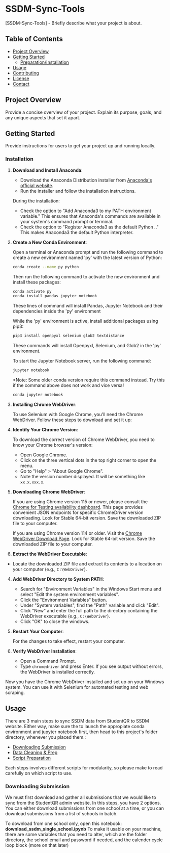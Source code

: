 # SSDM-Sync-Tools

[SSDM-Sync-Tools] - Briefly describe what your project is about.

## Table of Contents

- [Project Overview](#project-overview)
- [Getting Started](#getting-started)
  - [Preparation/Installation](#installation)
- [Usage](#usage)
- [Contributing](#contributing)
- [License](#license)
- [Contact](#contact)

## Project Overview

Provide a concise overview of your project. Explain its purpose, goals, and any unique aspects that set it apart.

## Getting Started

Provide instructions for users to get your project up and running locally.

### Installation

1. **Download and Install Anaconda**:

   - Download the Anaconda Distribution installer from [Anaconda's official website](https://www.anaconda.com/products/distribution).
   - Run the installer and follow the installation instructions.
   
   During the installation:
   
   - Check the option to "Add Anaconda3 to my PATH environment variable." This ensures that Anaconda's commands are available in your system's command prompt or terminal.
   - Check the option to "Register Anaconda3 as the default Python *.*." This makes Anaconda3 the default Python interpreter.

2. **Create a New Conda Environment**:

   Open a terminal or Anaconda prompt and run the following command to create a new environment named 'py' with the latest version of Python:

   ```sh
   conda create --name py python
   ```

   Then run the following command to activate the new environment and install these packages:

   ```sh
   conda activate py
   conda install pandas jupyter notebook
   ```
   These lines of command will install Pandas, Jupyter Notebook and their dependencies inside the 'py' environment

   While the 'py' environment is active, install additional packages using pip3:

   ```sh
   pip3 install openpyxl selenium glob2 textdistance
   ```
   These commands will install Openpyxl, Selenium, and Glob2 in the 'py' environment.

   To start the Jupyter Notebook server, run the following command:
   ```sh
   jupyter notebook
   ```
   *Note: Some older conda version require this command instead. Try this if the command above does not work and vice versa!
   ```sh
   conda jupyter notebook
   ```

4. **Installing Chrome WebDriver**:

   To use Selenium with Google Chrome, you'll need the Chrome WebDriver. Follow these steps to download and set it up:

  1. **Identify Your Chrome Version**:

       To download the correct version of Chrome WebDriver, you need to know your Chrome browser's version:
   
       - Open Google Chrome.
       - Click on the three vertical dots in the top right corner to open the menu.
       - Go to "Help" > "About Google Chrome".
       - Note the version number displayed. It will be something like `xx.x.xxx.x`.
   
  2. **Downloading Chrome WebDriver**:
      
       If you are using Chrome version 115 or newer, please consult the [Chrome for Testing availability dashboard](https://googlechromelabs.github.io/chrome-for-testing/). This page provides convenient JSON endpoints for specific ChromeDriver version downloading. Look for Stable 64-bit version. Save the downloaded ZIP file to your computer.
      
       If you are using Chrome version 114 or older. Visit the [Chrome WebDriver Download Page](https://sites.google.com/chromium.org/driver/downloads?authuser=0). Look for Stable 64-bit version. Save the downloaded ZIP file to your computer.
      
  3. **Extract the WebDriver Executable**:

   - Locate the downloaded ZIP file and extract its contents to a location on your computer (e.g., `C:\WebDriver`).
   
  4. **Add WebDriver Directory to System PATH**:
  
     - Search for "Environment Variables" in the Windows Start menu and select "Edit the system environment variables".
     - Click the "Environment Variables" button.
     - Under "System variables", find the "Path" variable and click "Edit".
     - Click "New" and enter the full path to the directory containing the WebDriver executable (e.g., `C:\WebDriver`).
     - Click "OK" to close the windows.
     
  5. **Restart Your Computer**:
  
     For the changes to take effect, restart your computer.
  
  6. **Verify WebDriver Installation**:
  
     - Open a Command Prompt.
     - Type `chromedriver` and press Enter. If you see output without errors, the WebDriver is installed correctly.
  
  Now you have the Chrome WebDriver installed and set up on your Windows system. You can use it with Selenium for automated testing and web scraping.

## Usage

  There are 3 main steps to sync SSDM data from StudentQR to SSDM website. Either way, make sure the to launch the appropiate conda environment and jupyter notebook first, then head to this project's folder directory, whenever you placed them.:
  
  - [Downloading Submission](#downloading-submission)
  - [Data Cleaning & Prep](#data-cleaning-&-prep)
  - [Script Preparation](#script-preparation)

  Each steps involves different scripts for modularity, so please make to read carefully on which script to use.

### Downloading Submission

  We must first download and gather all submissions that we would like to sync from the StudentQR admin website. In this steps, you have 2 options. You can either download submissions from one school at a time, or you can download submissions from a list of schools in batch. 

  To download from one school only, open this notebook: **download_ssdm_single_school.ipynb**
  To make it usable on your machine, there are some variables that you need to alter, which are the folder directory, the school email and password if needed, and the calender cycle loop block (more on that later)
   
